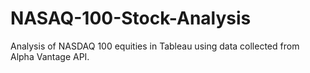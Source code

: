 # NASAQ-100-Stock-Analysis
Analysis of NASDAQ 100 equities in Tableau using data collected from Alpha Vantage API.
